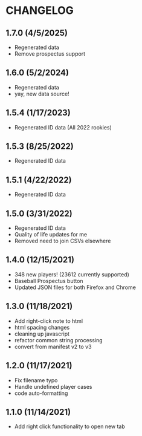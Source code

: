 # CHANGELOG

## 1.7.0 (4/5/2025)
- Regenerated data
- Remove prospectus support

## 1.6.0 (5/2/2024)
- Regenerated data
- yay, new data source!

## 1.5.4 (1/17/2023)
- Regenerated ID data (All 2022 rookies)

## 1.5.3 (8/25/2022)
- Regenerated ID data

## 1.5.1 (4/22/2022)
- Regenerated ID data

## 1.5.0 (3/31/2022)
- Regenerated ID data
- Quality of life updates for me
- Removed need to join CSVs elsewhere

## 1.4.0 (12/15/2021)
- 348 new players! (23612 currently supported)
- Baseball Prospectus button
- Updated JSON files for both Firefox and Chrome

## 1.3.0 (11/18/2021)
- Add right-click note to html
- html spacing changes
- cleaning up javascript
- refactor common string processing
- convert from manifest v2 to v3

## 1.2.0 (11/17/2021)
- Fix filename typo 
- Handle undefined player cases 
- code auto-formatting

## 1.1.0 (11/14/2021)
- Add right click functionality to open new tab
